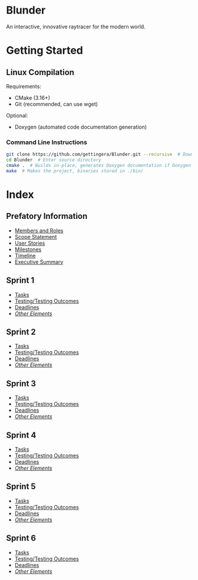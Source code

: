 # Blunder
An interactive, innovative raytracer for the modern world.

# Getting Started
## Linux Compilation
Requirements:
- CMake (3.16+)
- Git (recommended, can use wget)

Optional:
- Doxygen (automated code documentation generation)

### Command Line Instructions
```sh
git clone https://github.com/gettingera/Blunder.git --recursive  # Downloads the repository and necessary submodules
cd Blunder  # Enter source directory
cmake .  # Builds in-place, generates Doxygen documentation if Doxygen is available on your sytem
make  # Makes the project, binaries stored in ./bin/
```

# Index
## Prefatory Information
- [Members and Roles](https://github.com/gettingera/Blunder/blob/main/docs/members/README.md)
- [Scope Statement]()
- [User Stories]()
- [Milestones]()
- [Timeline]()
- [Executive Summary]()

## Sprint 1
- [Tasks]()
- [Testing/Testing Outcomes]()
- [Deadlines]()
- [*Other Elements*]()

## Sprint 2
- [Tasks]()
- [Testing/Testing Outcomes]()
- [Deadlines]()
- [*Other Elements*]()

## Sprint 3
- [Tasks]()
- [Testing/Testing Outcomes]()
- [Deadlines]()
- [*Other Elements*]()

## Sprint 4
- [Tasks]()
- [Testing/Testing Outcomes]()
- [Deadlines]()
- [*Other Elements*]()

## Sprint 5
- [Tasks]()
- [Testing/Testing Outcomes]()
- [Deadlines]()
- [*Other Elements*]()

## Sprint 6
- [Tasks]()
- [Testing/Testing Outcomes]()
- [Deadlines]()
- [*Other Elements*]()
